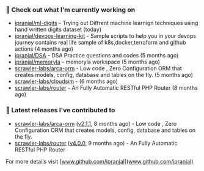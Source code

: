 ### 👷 Check out what I'm currently working on

- [ipranjal/ml-digits](https://github.com/ipranjal/ml-digits) - Trying out Diffrent machine learnign techniques using hand written digits dataset (today)
- [ipranjal/devops-learning-kit](https://github.com/ipranjal/devops-learning-kit) - Sample scripts to help you in your devops journey contains real life sample of k8s,docker,terraform and github actions (4 months ago)
- [ipranjal/DSA](https://github.com/ipranjal/DSA) - DSA Practice questions and codes (5 months ago)
- [ipranjal/memoryla](https://github.com/ipranjal/memoryla) - memoryla workspace (5 months ago)
- [scrawler-labs/arca-orm](https://github.com/scrawler-labs/arca-orm) -  Low code , Zero Configuration ORM that creates models, config, database and tables on the fly. (5 months ago)
- [scrawler-labs/cloudsim](https://github.com/scrawler-labs/cloudsim) -  (6 months ago)
- [scrawler-labs/router](https://github.com/scrawler-labs/router) - An Fully Automatic RESTful PHP Router (8 months ago)

### 🔭 Latest releases I've contributed to

- [scrawler-labs/arca-orm](https://github.com/scrawler-labs/arca-orm) ([v2.1.1](https://github.com/scrawler-labs/arca-orm/releases/tag/v2.1.1), 8 months ago) -  Low code , Zero Configuration ORM that creates models, config, database and tables on the fly.
- [scrawler-labs/router](https://github.com/scrawler-labs/router) ([v4.0.0](https://github.com/scrawler-labs/router/releases/tag/v4.0.0), 9 months ago) - An Fully Automatic RESTful PHP Router

For more details visit [www.github.com/ipranjal](www.github.com/ipranjal)

